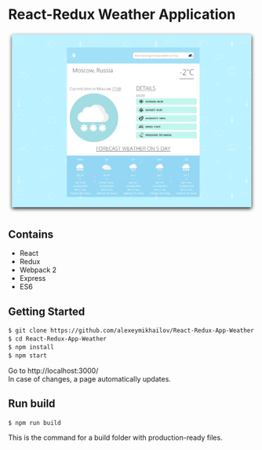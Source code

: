 # React-Redux Weather Application

![Weather forecast using Geolocation and Open Weather API](https://github.com/alexeymikhailov/React-Redux-App-Weather/blob/master/src/img/screenshots/weather.jpg)

## Contains

* React
* Redux
* Webpack 2
* Express
* ES6

## Getting Started

```sh
$ git clone https://github.com/alexeymikhailov/React-Redux-App-Weather.git
$ cd React-Redux-App-Weather
$ npm install
$ npm start
``` 

Go to http://localhost:3000/ <br /> In case of changes, a page automatically updates.

## Run build

```sh
$ npm run build
```
This is the command for a build folder with production-ready files.
